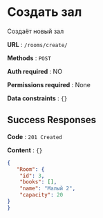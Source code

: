 # Создать зал

Создаёт новый зал

**URL** : `/rooms/create/`

**Methods** : `POST`

**Auth required** : NO

**Permissions required** : None

**Data constraints** : `{}`

## Success Responses

**Code** : `201 Created`

**Content** : `{}`

```json
{
   "Room": {
    "id": 3,
    "books": [],
    "name": "Малый 2",
    "capacity": 20
}
}
```